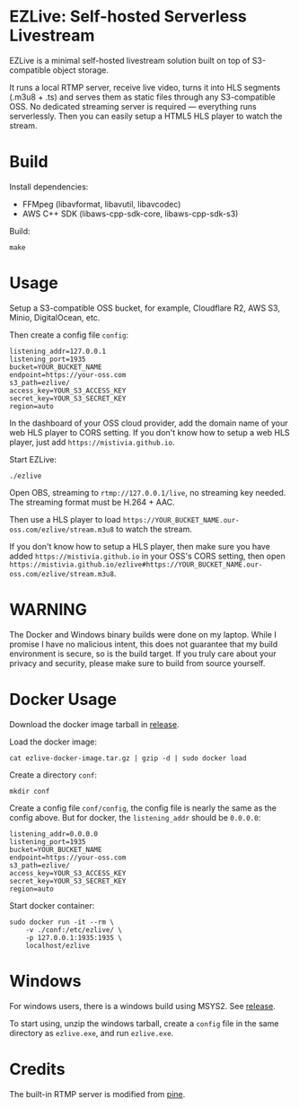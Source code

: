 # EZLive: Self-hosted Serverless Livestream

EZLive is a minimal self-hosted livestream solution built on top of S3-compatible object storage.

It runs a local RTMP server, receive live video, turns it into HLS segments (.m3u8 + .ts) and serves them as static files through any S3-compatible OSS. No dedicated streaming server is required — everything runs serverlessly. Then you can easily setup a HTML5 HLS player to watch the stream.

# Build

Install dependencies:

- FFMpeg (libavformat, libavutil, libavcodec)
- AWS C++ SDK (libaws-cpp-sdk-core, libaws-cpp-sdk-s3)

Build:

    make


# Usage

Setup a S3-compatible OSS bucket, for example, Cloudflare R2, AWS S3, Minio, DigitalOcean, etc.

Then create a config file `config`:

```
listening_addr=127.0.0.1
listening_port=1935
bucket=YOUR_BUCKET_NAME
endpoint=https://your-oss.com
s3_path=ezlive/
access_key=YOUR_S3_ACCESS_KEY
secret_key=YOUR_S3_SECRET_KEY
region=auto
```

In the dashboard of your OSS cloud provider, add the domain name of your web HLS player to CORS setting. If you don't know how to setup a web HLS player, just add `https://mistivia.github.io`.

Start EZLive:

```
./ezlive
```

Open OBS, streaming to `rtmp://127.0.0.1/live`, no streaming key needed. The streaming format must be H.264 + AAC.

Then use a HLS player to load `https://YOUR_BUCKET_NAME.our-oss.com/ezlive/stream.m3u8` to watch the stream.

If you don't know how to setup a HLS player, then make sure you have added `https://mistivia.github.io` in your OSS's CORS setting, then open `https://mistivia.github.io/ezlive#https://YOUR_BUCKET_NAME.our-oss.com/ezlive/stream.m3u8`.

# WARNING

The Docker and Windows binary builds were done on my laptop. While I promise I have no malicious intent, this does not guarantee that my build environment is secure, so is the build target. If you truly care about your privacy and security, please make sure to build from source yourself.

# Docker Usage

Download the docker image tarball in [release](https://github.com/mistivia/ezlive/releases).

Load the docker image:

    cat ezlive-docker-image.tar.gz | gzip -d | sudo docker load

Create a directory `conf`:

    mkdir conf

Create a config file `conf/config`, the config file is nearly the same as the config above. But for docker, the `listening_addr` should be `0.0.0.0`:

    listening_addr=0.0.0.0
    listening_port=1935
    bucket=YOUR_BUCKET_NAME
    endpoint=https://your-oss.com
    s3_path=ezlive/
    access_key=YOUR_S3_ACCESS_KEY
    secret_key=YOUR_S3_SECRET_KEY
    region=auto

Start docker container:

    sudo docker run -it --rm \
        -v ./conf:/etc/ezlive/ \
        -p 127.0.0.1:1935:1935 \
        localhost/ezlive    

# Windows

For windows users, there is a windows build using MSYS2. See [release](https://github.com/mistivia/ezlive/releases).

To start using, unzip the windows tarball, create a `config` file in the same directory as `ezlive.exe`, and run `ezlive.exe`.

# Credits

The built-in RTMP server is modified from [pine](https://github.com/deboot/pine).
